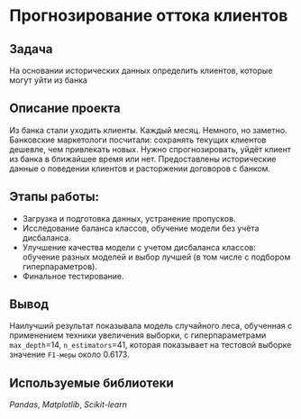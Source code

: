 # Прогнозирование оттока клиентов
## Задача
На основании исторических данных определить клиентов, которые могут уйти из банка
## Описание проекта
Из банка стали уходить клиенты. Каждый месяц. Немного, но заметно. Банковские маркетологи посчитали: сохранять текущих клиентов дешевле, чем привлекать новых. Нужно спрогнозировать, уйдёт клиент из банка в ближайшее время или нет. Предоставлены исторические данные о поведении клиентов и расторжении договоров с банком. 
## Этапы работы:
* Загрузка и подготовка данных, устранение пропусков. 
* Исследование баланса классов, обучение модели без учёта дисбаланса. 
* Улучшение качества модели с учетом дисбаланса классов: обучение разных моделей и выбор лучшей (в том числе с подбором гиперпараметров).
* Финальное тестирование.
## Вывод
Наилучший результат показывала модель случайного леса, обученная с применением техники увеличения выборки, с гиперпараметрами `max_depth`=14, `n_estimators`=41, которая показывает на тестовой выборке  значение `F1-меры`  около 0.6173.
## Используемые библиотеки
*Pandas*, *Matplotlib*, *Scikit-learn*

